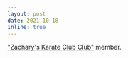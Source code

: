 ```yaml
---
layout: post
date: 2021-10-18
inline: true
---
```


["Zachary's Karate Club Club"](https://networkkarate.tumblr.com/post/670882907688222720/jes%C3%BAs-arroyo-is-the-20th-winner-of-the-zacharys#notes) member.